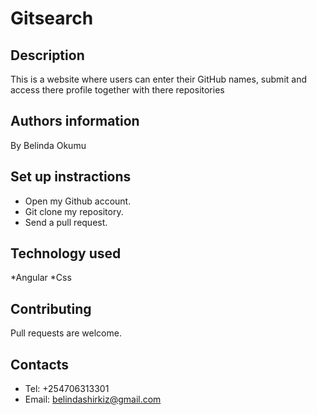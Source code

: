 # Gitsearch

## Description
This is a website where users can enter their GitHub names, submit and access there profile together with there repositories

## Authors information
By Belinda Okumu

## Set up instractions
* Open my Github account.
* Git clone my repository.
* Send a pull request.

## Technology used
*Angular
*Css

## Contributing
Pull requests are welcome.

## Contacts
* Tel: +254706313301
* Email: belindashirkiz@gmail.com